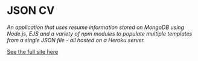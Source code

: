 # JSON CV

_An application that uses resume information stored on MongoDB using Node.js, EJS and a variety of npm modules to populate multiple templates from a single JSON file - all hosted on a Heroku server._


[See the full site here](https://secure-spire-30859.herokuapp.com/)



